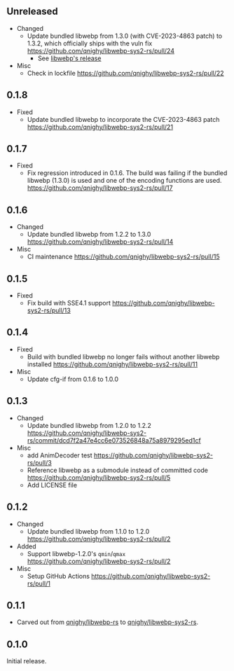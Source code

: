 ## Unreleased

- Changed
  - Update bundled libwebp from 1.3.0 (with CVE-2023-4863 patch) to 1.3.2, which officially ships with the vuln fix https://github.com/qnighy/libwebp-sys2-rs/pull/24
    - See [libwebp's release](https://groups.google.com/a/webmproject.org/g/webp-discuss/c/YhVFA45DVfM/m/hS2jI_KFAwAJ)
- Misc
  - Check in lockfile https://github.com/qnighy/libwebp-sys2-rs/pull/22

## 0.1.8

- Fixed
  - Update bundled libwebp to incorporate the CVE-2023-4863 patch https://github.com/qnighy/libwebp-sys2-rs/pull/21

## 0.1.7

- Fixed
  - Fix regression introduced in 0.1.6. The build was failing if the bundled libwebp (1.3.0) is used and one of the encoding functions are used. https://github.com/qnighy/libwebp-sys2-rs/pull/17

## 0.1.6

- Changed
  - Update bundled libwebp from 1.2.2 to 1.3.0 https://github.com/qnighy/libwebp-sys2-rs/pull/14
- Misc
  - CI maintenance https://github.com/qnighy/libwebp-sys2-rs/pull/15

## 0.1.5

- Fixed
  - Fix build with SSE4.1 support https://github.com/qnighy/libwebp-sys2-rs/pull/13

## 0.1.4

- Fixed
  - Build with bundled libwebp no longer fails without another libwebp installed https://github.com/qnighy/libwebp-sys2-rs/pull/11
- Misc
  - Update cfg-if from 0.1.6 to 1.0.0

## 0.1.3

- Changed
  - Update bundled libwebp from 1.2.0 to 1.2.2 https://github.com/qnighy/libwebp-sys2-rs/commit/dcd7f2a47e4cc6e073526848a75a8979295ed1cf
- Misc
  - add AnimDecoder test https://github.com/qnighy/libwebp-sys2-rs/pull/3
  - Reference libwebp as a submodule instead of committed code https://github.com/qnighy/libwebp-sys2-rs/pull/5
  - Add LICENSE file

## 0.1.2

- Changed
  - Update bundled libwebp from 1.1.0 to 1.2.0 https://github.com/qnighy/libwebp-sys2-rs/pull/2
- Added
  - Support libwebp-1.2.0's `qmin`/`qmax` https://github.com/qnighy/libwebp-sys2-rs/pull/2
- Misc
  - Setup GitHub Actions https://github.com/qnighy/libwebp-sys2-rs/pull/1

## 0.1.1

- Carved out from [qnighy/libwebp-rs](https://github.com/qnighy/libwebp-rs) to [qnighy/libwebp-sys2-rs](https://github.com/qnighy/libwebp-sys2-rs).

## 0.1.0

Initial release.
